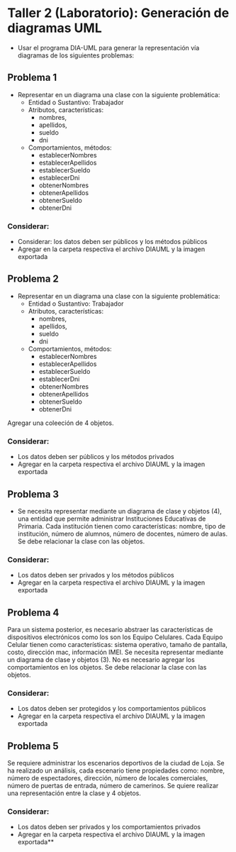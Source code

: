 # Taller 2 (Laboratorio): Generación de diagramas UML

* Usar el programa DIA-UML para generar la representación vía diagramas de los siguientes problemas:

## Problema 1

* Representar en un diagrama una clase con la siguiente problemática:
	* Entidad o Sustantivo: Trabajador
	* Atributos, características: 
	 	* nombres, 
	 	* apellidos, 
	 	* sueldo
	 	* dni
	* Comportamientos, métodos: 
		* establecerNombres
		* establecerApellidos
		* establecerSueldo
		* establecerDni
		* obtenerNombres
		* obtenerApellidos
		* obtenerSueldo
		* obtenerDni

### Considerar:
- Considerar: los datos deben ser públicos y los métodos públicos
- Agregar en la carpeta respectiva el archivo DIAUML y la imagen exportada

## Problema 2
* Representar en un diagrama una clase con la siguiente problemática:
	* Entidad o Sustantivo: Trabajador
	* Atributos, características: 
	 	* nombres, 
	 	* apellidos, 
	 	* sueldo
	 	* dni
	* Comportamientos, métodos: 
		* establecerNombres
		* establecerApellidos
		* establecerSueldo
		* establecerDni
		* obtenerNombres
		* obtenerApellidos
		* obtenerSueldo
		* obtenerDni
		
Agregar una coleeción de 4 objetos.
### Considerar:
- Los datos deben ser públicos y los métodos privados
- Agregar en la carpeta respectiva el archivo DIAUML y la imagen exportada

## Problema 3

* Se necesita representar mediante un diagrama de clase y objetos (4), una entidad que permite administrar Instituciones Educativas de Primaria. Cada institución tienen como características: nombre, tipo de institución, número de alumnos, número de docentes, número de aulas.
Se debe relacionar la clase con las objetos. 
### Considerar:
- Los datos deben ser privados y los métodos públicos
- Agregar en la carpeta respectiva el archivo DIAUML y la imagen exportada

## Problema 4

Para un sistema posterior, es necesario abstraer las características de dispositivos electrónicos como los son los Equipo Celulares. Cada Equipo Celular tienen como características: sistema operativo, tamaño de pantalla, costo, dirección mac, información IMEI. Se necesita representar mediante un diagrama de clase y objetos (3). No es necesario agregar los comportamientos en los objetos. Se debe relacionar la clase con las objetos. 

### Considerar: 
- Los datos deben ser protegidos y los comportamientos públicos
- Agregar en la carpeta respectiva el archivo DIAUML y la imagen exportada
 
## Problema 5

Se requiere administrar los escenarios deportivos de la ciudad de Loja. Se ha realizado un análisis, cada escenario tiene propiedades como: nombre, número de espectadores, dirección, número de locales comerciales, número de puertas de entrada, número de camerinos. Se quiere realizar una representación entre la clase y 4 objetos.
### Considerar:
- Los datos deben ser privados y los comportamientos privados
- Agregar en la carpeta respectiva el archivo DIAUML y la imagen exportada**
